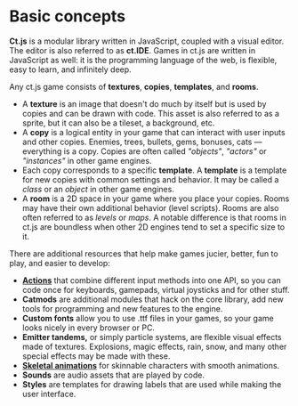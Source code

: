 # Basic concepts

**Ct.js** is a modular library written in JavaScript, coupled with a visual editor. The editor is also referred to as **ct.IDE**. Games in ct.js are written in JavaScript as well: it is the programming language of the web, is flexible, easy to learn, and infinitely deep.

Any ct.js game consists of **textures**, **copies**, **templates**, and **rooms**.

* A **texture** is an image that doesn't do much by itself but is used by copies and can be drawn with code. This asset is also referred to as a sprite, but it can also be a tileset, a background, etc.
* A **copy** is a logical entity in your game that can interact with user inputs and other copies. Enemies, trees, bullets, gems, bonuses, cats — everything is a copy. Copies are often called *"objects"*, *"actors"* or *"instances"* in other game engines.
* Each copy corresponds to a specific **template**. A **template** is a template for new copies with common settings and behavior. It may be called a *class* or an *object* in other game engines.
* A **room** is a 2D space in your game where you place your copies. Rooms may have their own additional behavior (level scripts). Rooms are also often referred to as *levels* or *maps*. A notable difference is that rooms in ct.js are boundless when other 2D engines tend to set a specific size to it.

There are additional resources that help make games jucier, better, fun to play, and easier to develop:

* [**Actions**](actions.html) that combine different input methods into one API, so you can code once for keyboards, gamepads, virtual joysticks and for other stuff.
* **Catmods** are additional modules that hack on the core library, add new tools for programming and new features to the engine.
* **Custom fonts** allow you to use .ttf files in your games, so your game looks nicely in every browser or PC.
* **Emitter tandems,** or simply particle systems, are flexible visual effects made of textures. Explosions, magic effects, rain, snow, and many other special effects may be made with these.
* [**Skeletal animations**](skeletal-animation.html) for skinnable characters with smooth animations.
* **Sounds** are audio assets that are played by code.
* **Styles** are templates for drawing labels that are used while making the user interface.
